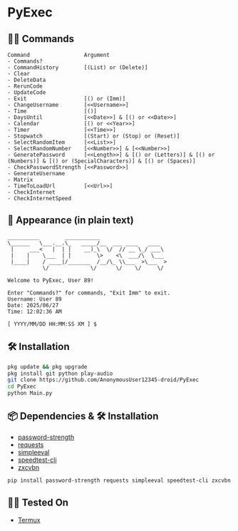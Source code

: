# PyExec

## 🧑‍💻 Commands

```plain
Command                 Argument
- Commands?             
- CommandHistory        [(List) or (Delete)]
- Clear                 
- DeleteData            
- RerunCode             
- UpdateCode            
- Exit                  [() or (Imm)]
- ChangeUsername        [<<Username>>]
- Time                  [()]
- DaysUntil             [<<Date>>] & [() or <<Date>>]
- Calendar              [() or <<Year>>]
- Timer                 [<<Time>>]
- Stopwatch             [(Start) or (Stop) or (Reset)]
- SelectRandomItem      [<<List>>]
- SelectRandomNumber    [<<Number>>] & [<<Number>>]
- GeneratePassword      [<<Length>>] & [() or (Letters)] & [() or (Numbers)] & [() or (SpecialCharacters)] & [() or (Spaces)]
- CheckPasswordStrength [<<Password>>]
- GenerateUsername      
- Matrix                
- TimeToLoadUrl         [<<Url>>]
- CheckInternet         
- CheckInternetSpeed    
```

## 👤 Appearance (in plain text)

```plain
__________        ___________                     
\______   \___.__.\_   _____/__  ___ ____   ____  
 |     ___<   |  | |    __)_\  \/  // __ \_/ ___\ 
 |    |    \___  | |        \>    <\  ___/\  \___ 
 |____|    / ____|/_______  /__/\_ \\___  >\___  >
           \/             \/      \/    \/     \/ 

Welcome to PyExec, User 89!

Enter "Commands?" for commands, "Exit Imm" to exit.
Username: User 89
Date: 2025/06/27
Time: 12:02:36 AM

[ YYYY/MM/DD HH:MM:SS XM ] $
```

## 🛠️ Installation

```bash
pkg update && pkg upgrade
pkg install git python play-audio
git clone https://github.com/AnonymousUser12345-droid/PyExec
cd PyExec
python Main.py
```

## 📦 Dependencies & 🛠️ Installation

- [password-strength](https://pypi.org/project/password-strength/)
- [requests](https://pypi.org/project/requests/)
- [simpleeval](https://pypi.org/project/simpleeval/)
- [speedtest-cli](https://pypi.org/project/speedtest-cli/)
- [zxcvbn](https://pypi.org/project/zxcvbn/)
```bash
pip install password-strength requests simpleeval speedtest-cli zxcvbn
```

## 🧑‍💻 Tested On
- [Termux](https://termux.dev/en/)
